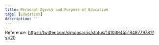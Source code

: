 ```yaml
---
title: Personal Agency and Purpose of Education
tags: [Education]
description: ''
---
```


Reference:
https://twitter.com/simonsarris/status/1410394551848779781?s=20